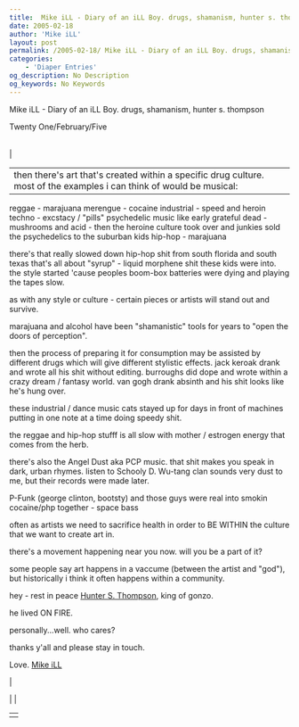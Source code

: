 ```yaml
---
title:  Mike iLL - Diary of an iLL Boy. drugs, shamanism, hunter s. thompson
date: 2005-02-18
author: 'Mike iLL'
layout: post
permalink: /2005-02-18/ Mike iLL - Diary of an iLL Boy. drugs, shamanism, hunter s. thompson
categories:
    - 'Diaper Entries'
og_description: No Description
og_keywords: No Keywords
---
```

<style>
body {
  background-color: ;
  color: ;
}
a {
  color: ;
}
a:active {
  color: ;
}
a:visited {
  color: ;
}
</style>

   Mike iLL - Diary of an iLL Boy. drugs, shamanism, hunter s. thompson  
<!--
google\_ad\_client = "pub-7092652543555559";
google\_alternate\_ad\_url = "http://www.obliteration.com/O\_site/thought/Mikeb/click.htm";
google\_ad\_width = 120;
google\_ad\_height = 600;
google\_ad\_format = "120x600\_as";
google\_ad\_channel ="";
google\_ad\_type = "text";
google\_color\_border = ["F9DFF9","DFF2FD","B0E0E6"];
google\_color\_bg = ["F9DFF9","DFF2FD","FFFFFF"];
google\_color\_link = ["0000CC","0000CC","000000"];
google\_color\_url = ["008000","008000","336699"];
google\_color\_text = ["000000","000000","333333"];
//-->
 

Twenty One/February/Five


|  |  |  |
| --- | --- | --- |
| 

|  |
| --- |
| then there's art that's created within a specific drug culture. most of the examples i can think of would be musical:

 reggae - marajuana 
 merengue - cocaine 
 industrial - speed and heroin
 techno - excstacy / "pills" 
 psychedelic music like early grateful dead - mushrooms and acid - then the heroine culture took over and junkies sold the psychedelics to the suburban kids 
 hip-hop - marajuana 

 there's that really slowed down hip-hop shit from south florida and south texas that's all about "syrup" - liquid morphene shit these kids were into. the style started 'cause peoples boom-box batteries were dying and playing the tapes slow. 

 as with any style or culture - certain pieces or artists will stand out and survive. 

 marajuana and alcohol have been "shamanistic" tools for years to "open the doors of perception". 

 then the process of preparing it for consumption may be assisted by different drugs which will give different stylistic effects. jack keroak drank and wrote all his shit without editing. burroughs did dope and wrote within a crazy dream / fantasy world. van gogh drank absinth and his shit looks like he's hung over. 

 these industrial / dance music cats stayed up for days in front of machines putting in one note at a time doing speedy shit. 

 the reggae and hip-hop stufff is all slow with mother / estrogen energy that comes from the herb. 

 there's also the Angel Dust aka PCP music. that shit makes you speak in dark, urban rhymes. listen to Schooly D. Wu-tang clan sounds very dust to me, but their records were made later. 

 P-Funk (george clinton, bootsty) and those guys were real into smokin cocaine/php together - space bass 

 often as artists we need to sacrifice health in order to BE WITHIN the culture that we want to create art in. 

 there's a movement happening near you now. will you be a part of it? 

 some people say art happens in a vaccume (between the artist and "god"), but historically i think it often happens within a community. 

 hey - rest in peace [Hunter S. Thompson](http://www.gonzo.org), king of gonzo. 

 he lived ON FIRE. 

 personally...well. who cares? 

 thanks y'all and please stay in touch. 




Love.
[Mike iLL](mailto:mike@obliteration.com)

 |

 | 
 |

   


|  |
| --- |
|   |

   
   
   
   
  

